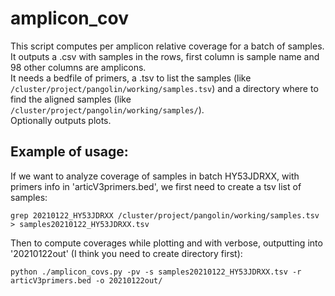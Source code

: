 # amplicon_cov

This script computes per amplicon relative coverage for a batch of samples. It outputs a .csv with samples in the rows, first column is sample name and 98 other columns are amplicons.  
It needs a bedfile of primers, a .tsv to list the samples (like `/cluster/project/pangolin/working/samples.tsv`) and a directory where to find the aligned samples (like `/cluster/project/pangolin/working/samples/`).  
Optionally outputs plots.

## Example of usage:

If we want to analyze coverage of samples in batch HY53JDRXX, with primers info in 'articV3primers.bed', we first need to create a tsv list of samples:

```grep 20210122_HY53JDRXX /cluster/project/pangolin/working/samples.tsv > samples20210122_HY53JDRXX.tsv```

Then to compute coverages while plotting and with verbose, outputting into '20210122out' (I think you need to create directory first):

```python ./amplicon_covs.py -pv -s samples20210122_HY53JDRXX.tsv -r articV3primers.bed -o 20210122out/```
